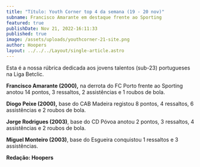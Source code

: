 ```yaml
---
title: "Título: Youth Corner top 4 da semana (19 - 20 nov)"
subname: Francisco Amarante em destaque frente ao Sporting
featured: true
publishDate: Nov 21, 2022-16:11:33
published: true
image: /assets/uploads/youthcorner-21-site.png
author: Hoopers
layout: ../../../Layout/single-article.astro
---
```

<!--StartFragment-->

Esta é a nossa rúbrica dedicada aos jovens talentos (sub-23) portugueses na Liga Betclic.

<!--EndFragment-->

**Francisco Amarante (2000),** na derrota do FC Porto frente ao Sporting anotou 14 pontos, 3 ressaltos, 2 assistências e 1 roubos de bola. 

**Diogo Peixe (2000),** base do CAB Madeira registou 8 pontos, 4 ressaltos, 6 assistências e 2 roubos de bola.

**Jorge Rodrigues (2003)**, base do CD Póvoa anotou 2 pontos, 3 ressaltos, 4 assistências e 2 roubos de bola.

**Miguel Monteiro (2003)**, base do Esgueira conquistou 1 ressaltos e 3 assistências.

**R﻿edação: Hoopers**